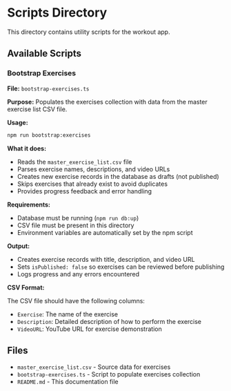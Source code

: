 # Scripts Directory

This directory contains utility scripts for the workout app.

## Available Scripts

### Bootstrap Exercises

**File:** `bootstrap-exercises.ts`

**Purpose:** Populates the exercises collection with data from the master exercise list CSV file.

**Usage:**

```bash
npm run bootstrap:exercises
```

**What it does:**

- Reads the `master_exercise_list.csv` file
- Parses exercise names, descriptions, and video URLs
- Creates new exercise records in the database as drafts (not published)
- Skips exercises that already exist to avoid duplicates
- Provides progress feedback and error handling

**Requirements:**

- Database must be running (`npm run db:up`)
- CSV file must be present in this directory
- Environment variables are automatically set by the npm script

**Output:**

- Creates exercise records with title, description, and video URL
- Sets `isPublished: false` so exercises can be reviewed before publishing
- Logs progress and any errors encountered

**CSV Format:**

The CSV file should have the following columns:

- `Exercise`: The name of the exercise
- `Description`: Detailed description of how to perform the exercise
- `VideoURL`: YouTube URL for exercise demonstration

## Files

- `master_exercise_list.csv` - Source data for exercises
- `bootstrap-exercises.ts` - Script to populate exercises collection
- `README.md` - This documentation file
